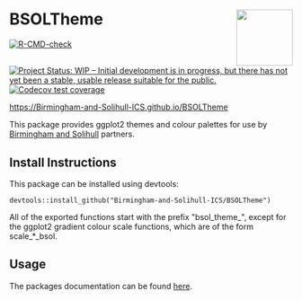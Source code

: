 # BSOLTheme <img src="https://www.birminghamsolihull.icb.nhs.uk/application/files/1316/5651/5354/logo_full_colour_main_lockup.svg" align="right" width="100px"/>

<!-- badges: start -->
[![R-CMD-check](https://github.com/Birmingham-and-Solihull-ICS/BSOLTheme/workflows/R-CMD-check/badge.svg)](https://github.com/Birmingham-and-Solihull-ICS/BSOL/actions)
[![Project Status: WIP – Initial development is in progress, but there has not yet been a stable, usable release suitable for the public.](https://www.repostatus.org/badges/latest/wip.svg)](https://www.repostatus.org/#wip)
[![Codecov test coverage](https://codecov.io/gh/Birmingham-and-Solihull-ICS/BSOLTheme/branch/main/graph/badge.svg)](https://codecov.io/gh/Birmingham-and-Solihull-ICS/BSOLTheme?branch=main)
<!-- badges: end -->

https://Birmingham-and-Solihull-ICS.github.io/BSOLTheme

This package provides ggplot2 themes and colour palettes for use by [Birmingham and Solihull](https://www.birminghamsolihull.icb.nhs.uk/) partners.

## Install Instructions

This package can be installed using devtools:

```{r}
devtools::install_github("Birmingham-and-Solihull-ICS/BSOLTheme")
```

All of the exported functions start with the prefix "bsol_theme_", except for the ggplot2 gradient colour scale functions,
which are of the form scale_*_bsol.

## Usage

The packages documentation can be found [here](https://Birmingham-and-Solihull-ICS.github.io/BSOLTheme/).
